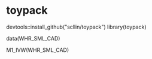 # toypack
devtools::install_github("scllin/toypack")
library(toypack)



data(WHR_SML_CAD)

M1_IVW(WHR_SML_CAD)
